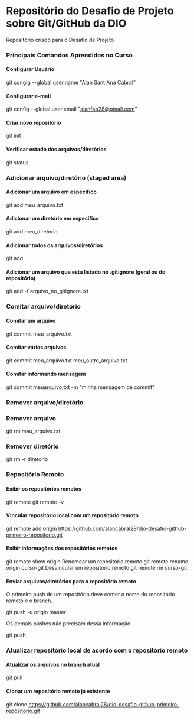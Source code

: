 # Repositório do Desafio de Projeto sobre Git/GitHub da DIO
Repositório criado para o Desafio de Projeto

### Principais Comandos Aprendidos no Curso


#### Configurar Usuário
 git congig --global user.name "Alan Sant Ana Cabral"
 
#### Configurar e-mail
  git config --global user.email "alanfab28@gmail.com"
  
#### Criar novo repositório
  git init
  
#### Verificar estado dos arquivos/diretórios
  git status
  
### Adicionar arquivo/diretório (staged area)

#### Adicionar um arquivo em específico
  git add meu_arquivo.txt
  
#### Adicionar um diretório em específico
 git add meu_diretorio
 
#### Adicionar todos os arquivos/diretórios
 git add .	
 
#### Adicionar um arquivo que esta listado no .gitignore (geral ou do repositório)
 git add -f arquivo_no_gitignore.txt
 
### Comitar arquivo/diretório

#### Comitar um arquivo
 git commit meu_arquivo.txt
 
#### Comitar vários arquivos
 git commit meu_arquivo.txt meu_outro_arquivo.txt
 
#### Comitar informando mensagem
 git commit meuarquivo.txt -m "minha mensagem de commit"
 
### Remover arquivo/diretório

### Remover arquivo
 git rm meu_arquivo.txt
 
### Remover diretório
 git rm -r diretorio

### Repositório Remoto

#### Exibir os repositórios remotos
 git remote
 git remote -v
 
#### Vincular repositório local com um repositório remoto
 git remote add origin https://github.com/alancabral28/dio-desafio-github-primeiro-repositorio.git
 
#### Exibir informações dos repositórios remotos
 git remote show origin
 Renomear um repositório remoto
 git remote rename origin curso-git
 Desvincular um repositório remoto
 git remote rm curso-git
 
 #### Enviar arquivos/diretórios para o repositório remoto
  O primeiro push de um repositório deve conter o nome do repositório remoto e o branch.

  git push -u origin master
  
  Os demais pushes não precisam dessa informação

  git push
  
### Atualizar repositório local de acordo com o repositório remoto

#### Atualizar os arquivos no branch atual
 git pull
  
#### Clonar um repositório remoto já existente
 git clone https://github.com/alancabral28/dio-desafio-github-primeiro-repositorio.git
